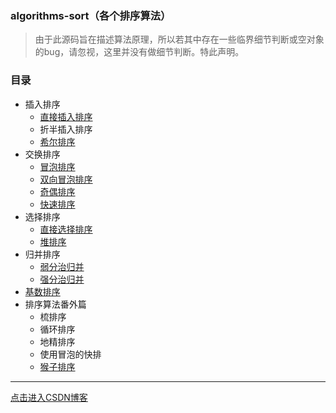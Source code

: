 ### algorithms-sort（各个排序算法）

> 由于此源码旨在描述算法原理，所以若其中存在一些临界细节判断或空对象的bug，请忽视，这里并没有做细节判断。特此声明。

### 目录

-   插入排序
    -   [直接插入排序](src/main/java/insert/InsertSort.java)
    -   折半插入排序
    -   [希尔排序](src/main/java/shell/ShellSort.java)
-   交换排序
    -   [冒泡排序](src/main/java/bubble/BubbleSort.java)
    -   [双向冒泡排序](src/main/java/bubble/TwowayBubbleSort.java)
    -   [奇偶排序](src/main/java/parity/ParitySort.java)
    -   [快速排序](src/main/java/quick/QuickSort.java)
-   选择排序
    -   [直接选择排序](src/main/java/selection/SelectionSort.java)
    -   [堆排序](src/main/java/heap/HeapSort.java)
-   归并排序
    - [弱分治归并](src/main/java/merge/SimpleMergeSort.java)
    - [强分治归并](src/main/java/merge/StrongMergeSort.java)
-   [基数排序](src/main/java/radix/RadixSort.java)
-   排序算法番外篇
    -   梳排序
    -   循环排序
    -   地精排序
    -   使用冒泡的快排
    -   [猴子排序](src/main/java/bogo/BogoSort.java)

----------------------------------------------

[点击进入CSDN博客](http://blog.csdn.net/lemon_tree12138)